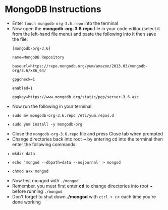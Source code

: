 <h1>MongoDB Instructions</h1>
<ul>
<li>Enter <code>touch mongodb-org-3.6.repo</code> into the terminal</li>
<li>Now open the <strong>mongodb-org-3.6.repo</strong> file in your code editor (select it from the left-hand file menu) and paste the following into it then save the file:</li>
<code>
[mongodb-org-3.6]<br>
name=MongoDB Repository<br>
baseurl=https://repo.mongodb.org/yum/amazon/2013.03/mongodb-org/3.6/x86_64/<br>
gpgcheck=1<br>
enabled=1<br>
gpgkey=https://www.mongodb.org/static/pgp/server-3.6.asc<br>
</code>
<li>Now run the following in your terminal:</li>
<code>
<li>sudo mv mongodb-org-3.6.repo /etc/yum.repos.d</li>
<li>sudo yum install -y mongodb-org</li>
</code>
<li>Close the <code>mongodb-org-3.6.repo</code> file and press Close tab when prompted</li>
<li>Change directories back into root <strong>~</strong> by entering cd into the terminal then enter the following commands:</li>
<code>
<li>mkdir data</li>
<li>echo 'mongod --dbpath=data --nojournal' > mongod</li>
<li>chmod a+x mongod</li>
</code>
<li>Now test mongod with <code>./mongod</code>
<li>Remember, you must first enter <strong>cd</strong> to change directories into root <strong>~</strong> before running <code>./mongod</code></li>
<li>Don't forget to shut down <strong>./mongod</strong> with <code>ctrl + c</code>> each time you're done working</li>
</ul>
